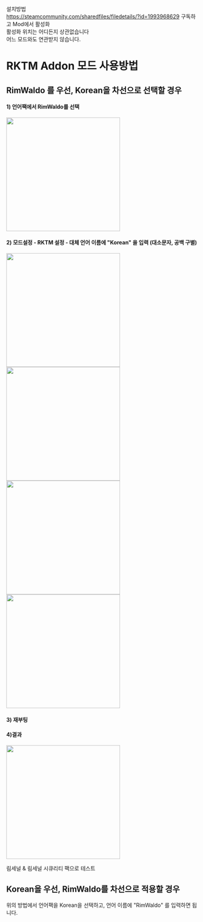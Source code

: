 설치방법   
https://steamcommunity.com/sharedfiles/filedetails/?id=1993968629 구독하고 Mod에서 활성화   
활성화 위치는 어디든지 상관없습니다   
어느 모드와도 연관받지 않습니다.   

RKTM Addon 모드 사용방법
========
RimWaldo 를 우선, Korean을 차선으로 선택할 경우
-------
#### 1) 언어팩에서 RimWaldo를 선택
<img src="https://github.com/zzzz465/RKTM/blob/master/images/image1.png?raw=true" height="300" />

#### 2) 모드설정 - RKTM 설정 - 대체 언어 이름에 "Korean" 을 입력 **(대소문자, 공백 구별)**
<img src="https://github.com/zzzz465/RKTM/blob/master/images/image2.png?raw=true" height="300" />

<img src="https://github.com/zzzz465/RKTM/blob/master/images/image3.png?raw=true" height="300" />

<img src="https://github.com/zzzz465/RKTM/blob/master/images/image4.png?raw=true" height="300" />
<img src="https://github.com/zzzz465/RKTM/blob/master/images/image5.png?raw=true" height="300" />

#### 3) 재부팅

#### 4)결과
<img src="https://github.com/zzzz465/RKTM/blob/master/images/image6.png?raw=true" height="300" />

림세널 & 림세널 시큐리티 팩으로 테스트


Korean을 우선, RimWaldo를 차선으로 적용할 경우
-------
위의 방법에서 언어팩을 Korean을 선택하고, 언어 이름에 "RimWaldo" 를 입력하면 됩니다.